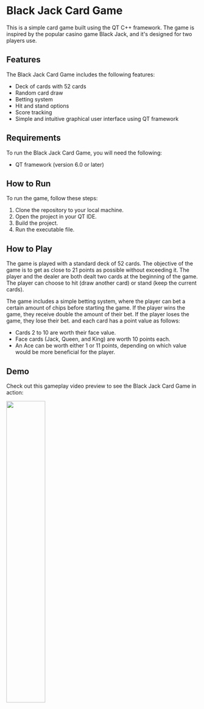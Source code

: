 # Black Jack Card Game

This is a simple card game built using the QT C++ framework. The game is inspired by the popular casino game Black Jack, and it's designed for two players use.

## Features

The Black Jack Card Game includes the following features:

- Deck of cards with 52 cards
- Random card draw 
- Betting system
- Hit and stand options
- Score tracking
- Simple and intuitive graphical user interface using QT framework

## Requirements

To run the Black Jack Card Game, you will need the following:

- QT framework (version 6.0 or later)

## How to Run

To run the game, follow these steps:

1. Clone the repository to your local machine.
2. Open the project in your QT IDE.
3. Build the project.
4. Run the executable file.

## How to Play

The game is played with a standard deck of 52 cards. The objective of the game is to get as close to 21 points as possible without exceeding it. The player and the dealer are both dealt two cards at the beginning of the game. The player can choose to hit (draw another card) or stand (keep the current cards). 

The game includes a simple betting system, where the player can bet a certain amount of chips before starting the game. If the player wins the game, they receive double the amount of their bet. If the player loses the game, they lose their bet.
and each card has a point value as follows:

- Cards 2 to 10 are worth their face value.
- Face cards (Jack, Queen, and King) are worth 10 points each.
- An Ace can be worth either 1 or 11 points, depending on which value would be more beneficial for the player.

## Demo
Check out this gameplay video preview to see the Black Jack Card Game in action:

<img src="./demo.gif" width="45%">